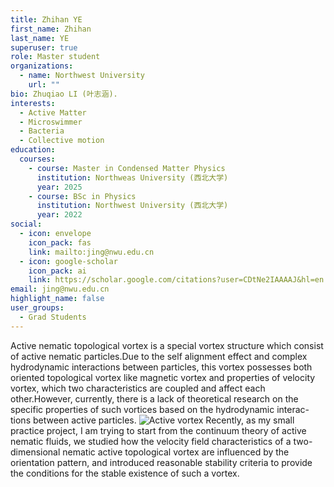 ```yaml
---
title: Zhihan YE
first_name: Zhihan
last_name: YE
superuser: true
role: Master student
organizations:
  - name: Northwest University
    url: ""
bio: Zhuqiao LI (叶志涵).
interests:
  - Active Matter
  - Microswimmer
  - Bacteria
  - Collective motion
education:
  courses:
    - course: Master in Condensed Matter Physics
      institution: Northweas University (西北大学)
      year: 2025
    - course: BSc in Physics
      institution: Northwest University (西北大学)
      year: 2022
social:
  - icon: envelope
    icon_pack: fas
    link: mailto:jing@nwu.edu.cn
  - icon: google-scholar
    icon_pack: ai
    link: https://scholar.google.com/citations?user=CDtNe2IAAAAJ&hl=en
email: jing@nwu.edu.cn
highlight_name: false
user_groups:
  - Grad Students
---
```

Active nematic topological vortex is a special vortex structure which consist of active nematic particles.Due to the self alignment effect and complex hydrodynamic interactions between particles, this vortex possesses both oriented topological vortex like magnetic vortex and properties of velocity vortex, which two characteristics are coupled and affect each other.However, currently, there is a lack of theoretical research on the specific properties of such vortices based on the hydrodynamic interac-tions between active particles.
![Active vortex](ActiveVortes.jpg)
Recently, as my small practice project, I am trying to start from the continuum theory of active nematic fluids, we studied how the velocity field characteristics of a two-dimensional nematic active topological vortex are influenced by the orientation pattern, and introduced reasonable stability criteria to provide the conditions for the stable existence of such a vortex. 